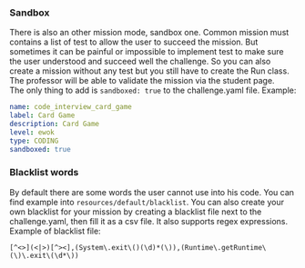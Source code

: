 
### Sandbox
There is also an other mission mode, sandbox one. Common mission must contains a list of test
to allow the user to succeed the mission. But sometimes it can be painful or impossible to implement test to make sure the
user understood and succeed well the challenge. So you can also create a mission without any test but you still have to create
the Run class. The professor will be able to validate the mission via the student page.  
The only thing to add is `sandboxed: true` to the challenge.yaml file.
Example:  
```yaml
name: code_interview_card_game
label: Card Game
description: Card Game
level: ewok
type: CODING
sandboxed: true
```


### Blacklist words
By default there are some words the user cannot use into his code. You can find example into `resources/default/blacklist`.
You can also create your own blacklist for your mission by creating a blacklist file next to the challenge.yaml, then fill it as a csv file. It also supports regex expressions.
Example of blacklist file:  
```
[^<>](<|>)[^><],(System\.exit\()(\d)*(\)),(Runtime\.getRuntime\(\)\.exit\(\d*\))
```
